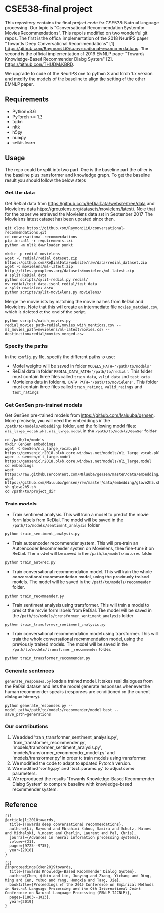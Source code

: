 # CSE538-final project

This repository contains the final project code for CSE538: Natrual language processing. Our topic is "Conversational Recommendation Systemfor Movies Recommendations". This repo is modified on two wonderful git repos. The first is the offical implementation of the 2018 NeurIPS paper "Towards Deep Conversational Recommendations" [1] https://github.com/RaymondLi0/conversational-recommendations. The second is the official implementation of 2019 EMNLP paper "Towards Knowledge-Based Recommender Dialog System" [2]. https://github.com/THUDM/KBRD.

We upgrade to code of the NeurIPS one to python 3 and torch 1.x version and modify the models of the baseline to align the setting of the other EMNLP paper.

## Requirements

- Python=3.6
- PyTorch >= 1.2
- tqdm
- nltk
- h5py
- numpy
- scikit-learn

## Usage
The repo could be split into two part. One is the baseline part the other is the baseline plus transformer and knowledge graph.  To get the baseline result you should follow the below steps

### Get the data
Get ReDial data from https://github.com/ReDialData/website/tree/data and Movielens data https://grouplens.org/datasets/movielens/latest/. Note that for the paper we retrieved the Movielens
data set in September 2017. The Movielens latest dataset has been updated since then.
```
git clone https://github.com/RaymondLi0/conversational-recommendations.git
cd conversational-recommendations
pip install -r requirements.txt
python -m nltk.downloader punkt

mkdir -p redial movielens
wget -O redial/redial_dataset.zip https://github.com/ReDialData/website/raw/data/redial_dataset.zip
wget -O movielens/ml-latest.zip http://files.grouplens.org/datasets/movielens/ml-latest.zip
# split ReDial data
python scripts/split-redial.py redial/
mv redial/test_data.jsonl redial/test_data
# split Movielens data
python scripts/split-movielens.py movielens/
```

Merge the movie lists by matching the movie names from ReDial and Movielens. Note that this will create an intermediate file `movies_matched.csv`, which is deleted at the end of the script.
```
python scripts/match_movies.py --redial_movies_path=redial/movies_with_mentions.csv --ml_movies_path=movielens/ml-latest/movies.csv --destination=redial/movies_merged.csv
```

### Specify the paths

In the `config.py` file, specify the different paths to use:

- Model weights will be saved in folder `MODELS_PATH='/path/to/models'`
- ReDial data in folder `REDIAL_DATA_PATH='/path/to/redial'`.
This folder must contain three files called `train_data`, `valid_data` and `test_data`
- Movielens data in folder `ML_DATA_PATH='/path/to/movielens'`.
This folder must contain three files called `train_ratings`, `valid_ratings` and `test_ratings`

### Get GenSen pre-trained models

Get GenSen pre-trained models from https://github.com/Maluuba/gensen.
More precisely, you will need the embeddings in the `/path/to/models/embeddings` folder, and 
the following model files: `nli_large_vocab.pkl`, `nli_large.model` in the `/path/to/models/GenSen` folder
```
cd /path/to/models
mkdir GenSen embeddings
wget -O GenSen/nli_large_vocab.pkl https://genseniclr2018.blob.core.windows.net/models/nli_large_vocab.pkl
wget -O GenSen/nli_large.model https://genseniclr2018.blob.core.windows.net/models/nli_large.model
cd embeddings
wget https://raw.githubusercontent.com/Maluuba/gensen/master/data/embedding/glove2h5.py
wget https://github.com/Maluuba/gensen/raw/master/data/embedding/glove2h5.sh
sh glove2h5.sh
cd /path/to/project_dir
```

### Train models

- Train sentiment analysis. This will train a model to predict the movie form labels from ReDial.
The model will be saved in the `/path/to/models/sentiment_analysis` folder
```
python train_sentiment_analysis.py
```
- Train autoencoder recommender system. This will pre-train an Autoencoder Recommender system on Movielens, then fine-tune it on ReDial.
The model will be saved in the `/path/to/models/autorec` folder 
```
python train_autorec.py
```
- Train conversational recommendation model. This will train the whole conversational recommendation model, using the previously trained models.
 The model will be saved in the `/path/to/models/recommender` folder.
```
python train_recommender.py
```
- Train sentiment analysis using transformer. This will train a model to predict the movie form labels from ReDial.
The model will be saved in the `/path/to/models/transformer_sentiment_analysis` folder
```
python train_transformer_sentiment_analysis.py
```
- Train conversational recommendation model using transformer. This will train the whole conversational recommendation model, using the previously trained models.
 The model will be saved in the `/path/to/models/transformer_recommender` folder.
```
python train_transformer_recommender.py
```
### Generate sentences
`generate_responses.py` loads a trained model. 
It takes real dialogues from the ReDial dataset and lets the model generate responses whenever the human recommender speaks
(responses are conditioned on the current dialogue history).
```
python generate_responses.py --model_path=/path/to/models/recommender/model_best --save_path=generations
```

### Our contributions
1. We added 'train_transformer_sentiment_analysis.py', 'train_transformer_recommender.py', 'models/transformer_sentiment_analysis.py', 'models/transformer_recommender_model.py' and 'models/transformer.py' in order to train models using transformer.
2. We modified the code to adapt to updated Pytorch version.
3. We modified 'config.py' and 'test_params.py' to adjust some parameters.
4. We reproduced the results 'Towards Knowledge-Based Recommender Dialog System' to compare baseline with knowledge-based recommender system.

## Reference
```
[1]
@article{li2018towards,
  title={Towards deep conversational recommendations},
  author={Li, Raymond and Ebrahimi Kahou, Samira and Schulz, Hannes and Michalski, Vincent and Charlin, Laurent and Pal, Chris},
  journal={Advances in neural information processing systems},
  volume={31},
  pages={9725--9735},
  year={2018}
}

[2]
@inproceedings{chen2019towards,
  title={Towards Knowledge-Based Recommender Dialog System},
  author={Chen, Qibin and Lin, Junyang and Zhang, Yichang and Ding, Ming and Cen, Yukuo and Yang, Hongxia and Tang, Jie},
  booktitle={Proceedings of the 2019 Conference on Empirical Methods in Natural Language Processing and the 9th International Joint Conference on Natural Language Processing (EMNLP-IJCNLP)},
  pages={1803--1813},
  year={2019}
}
```
